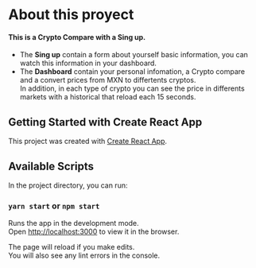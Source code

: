 # About this proyect

#### This is a Crypto Compare with a Sing up. <br/>
- The **Sing up** contain a form about yourself basic information, you can watch this information in your dashboard. <br/>
- The **Dashboard** contain your personal infomation, a Crypto compare and a convert prices from MXN to differtents cryptos. <br/>
In addition, in each type of crypto you can see the price in differents markets with a historical that reload each 15 seconds.

## Getting Started with Create React App

This project was created with [Create React App](https://github.com/facebook/create-react-app).

## Available Scripts

In the project directory, you can run:

### `yarn start` or `npm start`

Runs the app in the development mode.\
Open [http://localhost:3000](http://localhost:3000) to view it in the browser.

The page will reload if you make edits.\
You will also see any lint errors in the console.


